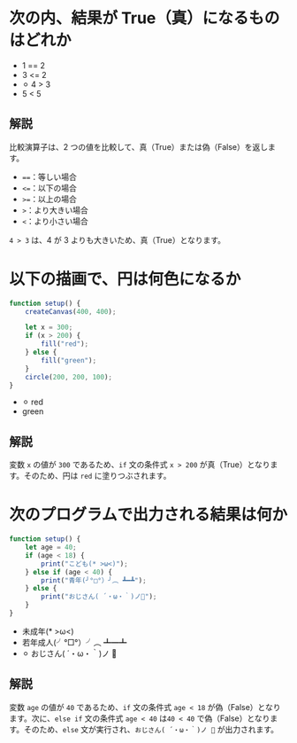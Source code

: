 # 次の内、結果が True（真）になるものはどれか

-   1 == 2
-   3 <= 2
-   ⚪︎ 4 > 3
-   5 < 5

## 解説

比較演算子は、2 つの値を比較して、真（True）または偽（False）を返します。

-   `==`：等しい場合
-   `<=`：以下の場合
-   `>=`：以上の場合
-   `>`：より大きい場合
-   `<`：より小さい場合

`4 > 3` は、4 が 3 よりも大きいため、真（True）となります。

# 以下の描画で、円は何色になるか

```js
function setup() {
    createCanvas(400, 400);

    let x = 300;
    if (x > 200) {
        fill("red");
    } else {
        fill("green");
    }
    circle(200, 200, 100);
}
```

-   ⚪︎ red
-   green

## 解説

変数 `x` の値が `300` であるため、`if` 文の条件式 `x > 200` が真（True）となります。そのため、円は `red` に塗りつぶされます。

# 次のプログラムで出力される結果は何か

```js
function setup() {
    let age = 40;
    if (age < 18) {
        print("こども(* >ω<)");
    } else if (age < 40) {
        print("青年(╯°□°）╯︵ ┻━┻");
    } else {
        print("おじさん( ´・ω・｀)ノ🍶");
    }
}
```

-   未成年(\* >ω<)
-   若年成人(╯°□°）╯︵ ┻━┻
-   ⚪︎ おじさん( ´・ω・｀)ノ 🍶

## 解説

変数 `age` の値が `40` であるため、`if` 文の条件式 `age < 18` が偽（False）となります。次に、`else if` 文の条件式 `age < 40` は`40 < 40` で偽（False）となります。そのため、`else` 文が実行され、`おじさん( ´・ω・｀)ノ 🍶` が出力されます。
